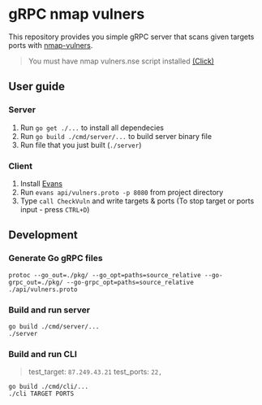 # gRPC nmap vulners
This repository provides you simple gRPC server that scans given targets ports with [nmap-vulners](https://github.com/vulnersCom/nmap-vulners). 
> You must have nmap vulners.nse script installed [(Click)](https://github.com/vulnersCom/nmap-vulners#installation)

## User guide
### Server
1. Run `go get ./...` to install all dependecies
2. Run `go build ./cmd/server/...` to build server binary file
3. Run file that you just built (`./server`)

### Client
1. Install [Evans](https://github.com/ktr0731/evans#installation)
2. Run `evans api/vulners.proto -p 8080` from project directory
3. Type `call CheckVuln` and write targets & ports (To stop target or ports input - press `CTRL+D`)

## Development
### Generate Go gRPC files
```console
protoc --go_out=./pkg/ --go_opt=paths=source_relative --go-grpc_out=./pkg/ --go-grpc_opt=paths=source_relative ./api/vulners.proto
```

### Build and run server
```console
go build ./cmd/server/...
./server
```

### Build and run CLI
> test_target: `87.249.43.21`
> test_ports: `22,`
```console
go build ./cmd/cli/...
./cli TARGET PORTS
```